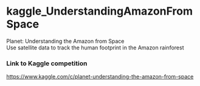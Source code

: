 # kaggle_UnderstandingAmazonFromSpace

Planet: Understanding the Amazon from Space   
Use satellite data to track the human footprint in the Amazon rainforest

### Link to Kaggle competition 

https://www.kaggle.com/c/planet-understanding-the-amazon-from-space

